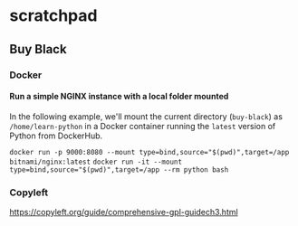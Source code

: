 # scratchpad

## Buy Black

### Docker

#### Run a simple NGINX instance with a local folder mounted

In the following example, we'll mount the current directory (`buy-black`) as `/home/learn-python` in a Docker container running the `latest` version of Python from DockerHub.

`docker run -p 9000:8080 --mount type=bind,source="$(pwd)",target=/app bitnami/nginx:latest`
`docker run -it --mount type=bind,source="$(pwd)",target=/app --rm python bash`

### Copyleft

https://copyleft.org/guide/comprehensive-gpl-guidech3.html
